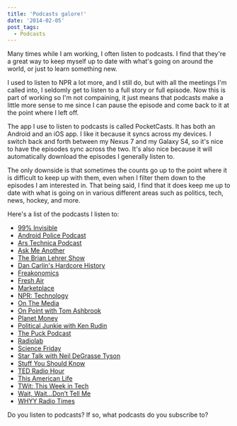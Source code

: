 ```yaml
---
title: 'Podcasts galore!'
date: '2014-02-05'
post_tags:
  - Podcasts
---
```


Many times while I am working, I often listen to podcasts. I find that they're a great way to keep myself up to date with what's going on around the world, or just to learn something new.
<!-- excerpt -->

I used to listen to NPR a lot more, and I still do, but with all the meetings I'm called into, I seldomly get to listen to a full story or full episode. Now this is part of working so I'm not compaining, it just means that podcasts make a little more sense to me since I can pause the episode and come back to it at the point where I left off.

The app I use to listen to podcasts is called PocketCasts. It has both an Android and an iOS app. I like it because it syncs across my devices. I switch back and forth between my Nexus 7 and my Galaxy S4, so it's nice to have the episodes sync across the two. It's also nice because it will automatically download the episodes I generally listen to.

The only downside is that sometimes the counts go up to the point where it is difficult to keep up with them, even when I filter them down to the episodes I am interested in. That being said, I find that it does keep me up to date with what is going on in various different areas such as politics, tech, news, hockey, and more.

Here's a list of the podcasts I listen to:

-   <a href="http://99percentinvisible.org" target="_blank" rel="noopener">
        99% Invisible
    </a>
-   <a href="http://www.androidpolice.com" target="_blank" rel="noopener">
        Android Police Podcast
    </a>
-   <a href="http://www.arstechnica.com" target="_blank" rel="noopener">
        Ars Technica Podcast
    </a>
-   <a href="http://www.npr.org/podcasts/510299/ask-me-another" target="_blank" rel="noopener">
        Ask Me Another
    </a>
-   <a href="http://www.wnyc.org/shows/bl/" target="_blank" rel="noopener">
        The Brian Lehrer Show
    </a>
-   <a href="http://www.dancarlin.com/hardcore-history-series/" target="_blank" rel="noopener">
        Dan Carlin's Hardcore History
    </a>
-   <a href="http://freakonomics.com" target="_blank" rel="noopener">
        Freakonomics
    </a>
-   <a href="http://www.npr.org/programs/fresh-air/" target="_blank" rel="noopener">
        Fresh Air
    </a>
-   <a href="http://www.marketplace.org" target="_blank" rel="noopener">
        Marketplace
    </a>
-   <a href="http://www.npr.org/rss/podcast/podcast_detail.php?siteId=4819382" target="_blank" rel="noopener">
        NPR: Technology
    </a>
-   <a href="http://www.onthemedia.org/" target="_blank" rel="noopener">
        On The Media
    </a>
-   <a href="http://onpoint.wbur.org/" target="_blank" rel="noopener">
        On Point with Tom Ashbrook
    </a>
-   <a href="http://www.npr.org/blogs/money/" target="_blank" rel="noopener">
        Planet Money
    </a>
-   <a href="http://krpoliticaljunkie.com" target="_blank" rel="noopener">
        Political Junkie with Ken Rudin
    </a>
-   <a href="http://www.puckpodcast.com/" target="_blank" rel="noopener">
        The Puck Podcast
    </a>
-   <a href="http://www.radiolab.org/" target="_blank" rel="noopener">
        Radiolab
    </a>
-   <a href="http://sciencefriday.com/" target="_blank" rel="noopener">
        Science Friday
    </a>
-   <a href="http://www.startalkradio.net" target="_blank" rel="noopener">
        Star Talk with Neil DeGrasse Tyson
    </a>
-   <a href="http://www.stuffyoushouldknow.com/podcasts/" target="_blank" rel="noopener">
        Stuff You Should Know
    </a>
-   <a href="http://www.npr.org/programs/ted-radio-hour/" target="_blank" rel="noopener">
        TED Radio Hour
    </a>
-   <a href="http://www.thisamericanlife.org" target="_blank" rel="noopener">
        This American Life
    </a>
-   <a href="http://twit.tv/" target="_blank" rel="noopener">
        TWit: This Week in Tech
    </a>
-   <a href="http://www.npr.org/programs/wait-wait-dont-tell-me/" target="_blank" rel="noopener">
        Wait, Wait&#8230;Don&#8217;t Tell Me
    </a>
-   <a href="http://whyy.org/cms/radiotimes/" target="_blank" rel="noopener">
        WHYY Radio Times
    </a>

Do you listen to podcasts? If so, what podcasts do you subscribe to?
